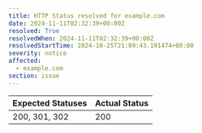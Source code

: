 ```yaml
---
title: HTTP Status resolved for example.com
date: 2024-11-11T02:32:39+00:00Z
resolved: True
resolvedWhen: 2024-11-11T02:32:39+00:00Z
resolvedStartTime: 2024-10-25T21:09:43.191474+00:00
severity: notice
affected:
  - example.com
section: issue
---
```


| Expected Statuses | Actual Status  |
|-------------------|----------------|
| 200, 301, 302 | 200 |
